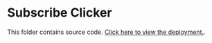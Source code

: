 # Subscribe Clicker

This folder contains source code. [Click here to view the deployment.](/dist/subscribe-clicker/).
